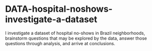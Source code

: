# DATA-hospital-noshows-investigate-a-dataset
I investigate a dataset of hospital no-shows in Brazil neighborhoods, brainstorm questions that may be explored by the data, answer those questions through analysis, and arrive at conclusions.
